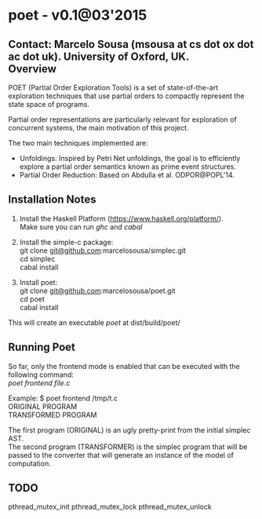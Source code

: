 poet - v0.1@03'2015
======

Contact: Marcelo Sousa (msousa at cs dot ox dot ac dot uk). University of Oxford, UK.  
Overview
-------------------------------------------------

POET (Partial Order Exploration Tools) is a 
set of state-of-the-art exploration techniques
that use partial orders to compactly
represent the state space of programs.

Partial order representations are particularly
relevant for exploration of concurrent systems, 
the main motivation of this project.

The two main techniques implemented are:
 - Unfoldings:
   Inspired by Petri Net unfoldings, the goal
   is to efficiently explore a partial order 
   semantics known as prime event structures.
 - Partial Order Reduction:
   Based on Abdulla et al. ODPOR@POPL'14.

Installation Notes
-------------------

1. Install the Haskell Platform (https://www.haskell.org/platform/).  
  Make sure you can run *ghc* and *cabal*
   
2. Install the simple-c package:  
   git clone git@github.com:marcelosousa/simplec.git  
   cd simplec  
   cabal install  
3. Install poet:  
   git clone git@github.com:marcelosousa/poet.git  
   cd poet  
   cabal install  
  
This will create an executable *poet* at dist/build/poet/

Running Poet
-------------
  
  So far, only the frontend mode is enabled that can be executed with the following command:  
    *poet frontend file.c*

  Example: $ poet frontend /tmp/t.c      
    ORIGINAL PROGRAM  
    TRANSFORMED PROGRAM  
    
  The first program (ORIGINAL) is an ugly pretty-print from the initial simplec AST.  
  The second program (TRANSFORMER) is the simplec program that will be passed to the converter
  that will generate an instance of the model of computation.

TODO
----

  pthread_mutex_init
  pthread_mutex_lock
  pthread_mutex_unlock